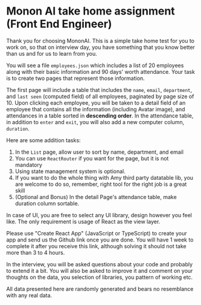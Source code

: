 # Monon AI take home assignment (Front End Engineer)

Thank you for choosing MononAI. This is a simple take home test for you to work on, so that on interview day, you have something that you know better than us and for us to learn from you.

You will see a file `employees.json` which includes a list of 20 employees along with their basic information and 90 days' worth attendance. Your task is to create two pages that represent those information.

The first page will include a table that includes the `name`, `email`, `department`, and `last seen` (computed field) of all employees, paginated by page size of 10. Upon clicking each employee, you will be taken to a detail field of an employee that contains all the information (including Avatar image), and attendances in a table sorted in **descending order**. In the attendance table, in addition to `enter` and `exit`, you will also add a new computer column, `duration`.

Here are some addition tasks:

1. In the `List` page, allow user to sort by name, department, and email
2. You can use `ReactRouter` if you want for the page, but it is not mandatory
3. Using state management system is optional.
4. If you want to do the whole thing with Amy third party datatable lib, you are welcome to do so, remember, right tool for the right job is a great skill
5. (Optional and Bonus) In the detail Page's attendance table, make duration column sortable.

In case of UI, you are free to select any UI library, design however you feel like. The only requirement is usage of React as the view layer.

Please use "Create React App" (JavaScript or TypeScript) to create your app and send us the Github link once you are done. You will have 1 week to complete it after you receive this link, although solving it should not take more than 3 to 4 hours. 


In the interview, you will be asked questions about your code and probably to extend it a bit. You will also be asked to improve it and comment on your thoughts on the data, you selection of libraries, you pattern of working etc. 

All data presented here are randomly generated and bears no resemblance with any real data.
